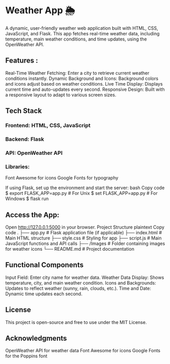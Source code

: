 # Weather App 🌦️
A dynamic, user-friendly weather web application built with HTML, CSS, JavaScript, and Flask. This app fetches real-time weather data, including temperature, main weather conditions, and time updates, using the OpenWeather API.

## Features :
Real-Time Weather Fetching: Enter a city to retrieve current weather conditions instantly.
Dynamic Background and Icons: Background colors and icons adjust based on weather conditions.
Live Time Display: Displays current time and auto-updates every second.
Responsive Design: Built with a responsive layout to adapt to various screen sizes.

## Tech Stack
### Frontend:  HTML, CSS, JavaScript
### Backend: Flask
### API: OpenWeather API
### Libraries:
   Font Awesome for icons
   Google Fonts for typography

If using Flask, set up the environment and start the server:
bash
Copy code
$ export FLASK_APP=app.py   # For Unix
$ set FLASK_APP=app.py      # For Windows
$ flask run

## Access the App:

Open http://127.0.0.1:5000 in your browser.
Project Structure
plaintext
Copy code
.
├── app.py                   # Flask application file (if applicable)
├── index.html               # Main HTML structure
├── style.css                # Styling for app
├── script.js                # Main JavaScript functions and API calls
├── /Images                  # Folder containing images for weather icons
└── README.md                # Project documentation

## Functional Components
Input Field: Enter city name for weather data.
Weather Data Display: Shows temperature, city, and main weather condition.
Icons and Backgrounds: Updates to reflect weather (sunny, rain, clouds, etc.).
Time and Date: Dynamic time updates each second.

## License
This project is open-source and free to use under the MIT License.

## Acknowledgments
OpenWeather API for weather data
Font Awesome for icons
Google Fonts for the Poppins font





